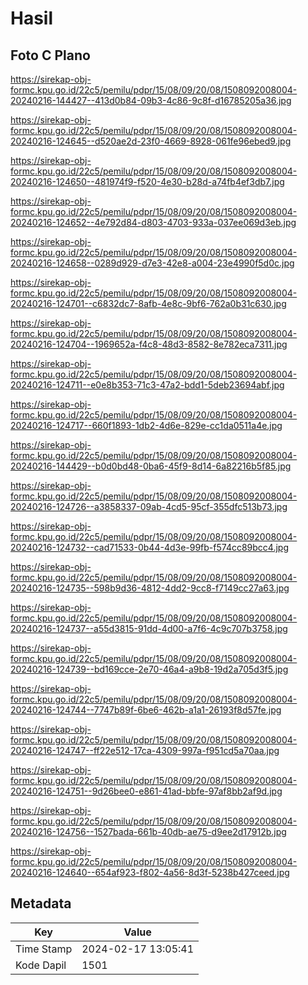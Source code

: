 # Hasil

## Foto C Plano

https://sirekap-obj-formc.kpu.go.id/22c5/pemilu/pdpr/15/08/09/20/08/1508092008004-20240216-144427--413d0b84-09b3-4c86-9c8f-d16785205a36.jpg

https://sirekap-obj-formc.kpu.go.id/22c5/pemilu/pdpr/15/08/09/20/08/1508092008004-20240216-124645--d520ae2d-23f0-4669-8928-061fe96ebed9.jpg

https://sirekap-obj-formc.kpu.go.id/22c5/pemilu/pdpr/15/08/09/20/08/1508092008004-20240216-124650--481974f9-f520-4e30-b28d-a74fb4ef3db7.jpg

https://sirekap-obj-formc.kpu.go.id/22c5/pemilu/pdpr/15/08/09/20/08/1508092008004-20240216-124652--4e792d84-d803-4703-933a-037ee069d3eb.jpg

https://sirekap-obj-formc.kpu.go.id/22c5/pemilu/pdpr/15/08/09/20/08/1508092008004-20240216-124658--0289d929-d7e3-42e8-a004-23e4990f5d0c.jpg

https://sirekap-obj-formc.kpu.go.id/22c5/pemilu/pdpr/15/08/09/20/08/1508092008004-20240216-124701--c6832dc7-8afb-4e8c-9bf6-762a0b31c630.jpg

https://sirekap-obj-formc.kpu.go.id/22c5/pemilu/pdpr/15/08/09/20/08/1508092008004-20240216-124704--1969652a-f4c8-48d3-8582-8e782eca7311.jpg

https://sirekap-obj-formc.kpu.go.id/22c5/pemilu/pdpr/15/08/09/20/08/1508092008004-20240216-124711--e0e8b353-71c3-47a2-bdd1-5deb23694abf.jpg

https://sirekap-obj-formc.kpu.go.id/22c5/pemilu/pdpr/15/08/09/20/08/1508092008004-20240216-124717--660f1893-1db2-4d6e-829e-cc1da0511a4e.jpg

https://sirekap-obj-formc.kpu.go.id/22c5/pemilu/pdpr/15/08/09/20/08/1508092008004-20240216-144429--b0d0bd48-0ba6-45f9-8d14-6a82216b5f85.jpg

https://sirekap-obj-formc.kpu.go.id/22c5/pemilu/pdpr/15/08/09/20/08/1508092008004-20240216-124726--a3858337-09ab-4cd5-95cf-355dfc513b73.jpg

https://sirekap-obj-formc.kpu.go.id/22c5/pemilu/pdpr/15/08/09/20/08/1508092008004-20240216-124732--cad71533-0b44-4d3e-99fb-f574cc89bcc4.jpg

https://sirekap-obj-formc.kpu.go.id/22c5/pemilu/pdpr/15/08/09/20/08/1508092008004-20240216-124735--598b9d36-4812-4dd2-9cc8-f7149cc27a63.jpg

https://sirekap-obj-formc.kpu.go.id/22c5/pemilu/pdpr/15/08/09/20/08/1508092008004-20240216-124737--a55d3815-91dd-4d00-a7f6-4c9c707b3758.jpg

https://sirekap-obj-formc.kpu.go.id/22c5/pemilu/pdpr/15/08/09/20/08/1508092008004-20240216-124739--bd169cce-2e70-46a4-a9b8-19d2a705d3f5.jpg

https://sirekap-obj-formc.kpu.go.id/22c5/pemilu/pdpr/15/08/09/20/08/1508092008004-20240216-124744--7747b89f-6be6-462b-a1a1-26193f8d57fe.jpg

https://sirekap-obj-formc.kpu.go.id/22c5/pemilu/pdpr/15/08/09/20/08/1508092008004-20240216-124747--ff22e512-17ca-4309-997a-f951cd5a70aa.jpg

https://sirekap-obj-formc.kpu.go.id/22c5/pemilu/pdpr/15/08/09/20/08/1508092008004-20240216-124751--9d26bee0-e861-41ad-bbfe-97af8bb2af9d.jpg

https://sirekap-obj-formc.kpu.go.id/22c5/pemilu/pdpr/15/08/09/20/08/1508092008004-20240216-124756--1527bada-661b-40db-ae75-d9ee2d17912b.jpg

https://sirekap-obj-formc.kpu.go.id/22c5/pemilu/pdpr/15/08/09/20/08/1508092008004-20240216-124640--654af923-f802-4a56-8d3f-5238b427ceed.jpg


## Metadata

| Key        | Value               |
| ---------- | ------------------- |
| Time Stamp | 2024-02-17 13:05:41 |
| Kode Dapil | 1501                |



